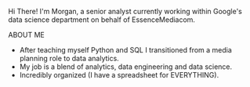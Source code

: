 Hi There! I'm Morgan, a senior analyst currently working within Google's data science department on behalf of EssenceMediacom.

ABOUT ME
- After teaching myself Python and SQL I transitioned from a media planning role to data analytics.
- My job is a blend of analytics, data engineering and data science.
- Incredibly organized (I have a spreadsheet for EVERYTHING).
